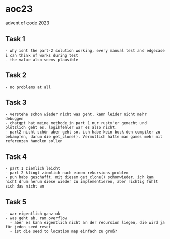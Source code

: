 # aoc23
advent of code 2023

## Task 1
    - why isnt the part-2 solution working, every manual test and edgecase i can think of works during test
    - the value also seems plausible
## Task 2
    - no problems at all
## Task 3
    - verstehe schon wieder nicht was geht, kann leider nicht mehr debuggen
    - chatgpt hat meine methode in part 1 nur rusty'er gemacht und plötzlich geht es, logikfehler war es also nicht.
    - part2 nicht schön aber geht so, ich habe kein bock den compiler zu bekämpfen, darum die get_clone(). Vermutlich hätte man games mehr mit referenzen handlen sollen
## Task 4
    - part 1 ziemlich leicht
    - part 2 klingt ziemlich nach einem rekursions problem
    - puh habs geschafft. mit diesem get_clone() schonwieder, ich kam nicht drum herum diese wieder zu implementieren, aber richtig fühlt sich das nicht an
## Task 5
    - war eigentlich ganz ok
    - was geht ab, ram overflow
      - aber es kann eigentlich nicht an der recursion liegen, die wird ja für jeden seed reset
      - ist die seed to location map einfach zu groß?
